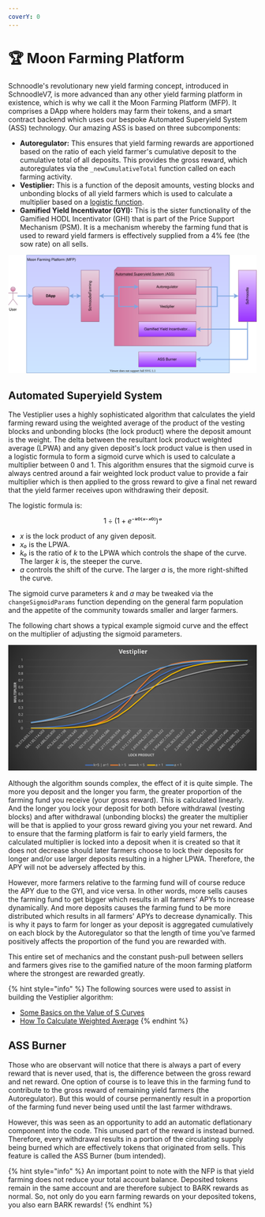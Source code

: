 ```yaml
---
coverY: 0
---
```


# 🏆 Moon Farming Platform

Schnoodle's revolutionary new yield farming concept, introduced in SchnoodleV7, is more advanced than any other yield farming platform in existence, which is why we call it the Moon Farming Platform (MFP). It comprises a DApp where holders may farm their tokens, and a smart contract backend which uses our bespoke Automated Superyield System (ASS) technology. Our amazing ASS is based on three subcomponents:

* **Autoregulator:** This ensures that yield farming rewards are apportioned based on the ratio of each yield farmer's cumulative deposit to the cumulative total of all deposits. This provides the gross reward, which autoregulates via the `_newCumulativeTotal` function called on each farming activity.
* **Vestiplier:** This is a function of the deposit amounts, vesting blocks and unbonding blocks of all yield farmers which is used to calculate a multiplier based on a [logistic function](https://en.wikipedia.org/wiki/Logistic\_function).
* **Gamified Yield Incentivator (GYI):** This is the sister functionality of the Gamified HODL Incentivator (GHI) that is part of the Price Support Mechanism (PSM). It is a mechanism whereby the farming fund that is used to reward yield farmers is effectively supplied from a 4% fee (the sow rate) on all sells.

![MFP Components](../.gitbook/assets/mfp-components.svg)

## Automated Superyield System

The Vestiplier uses a highly sophisticated algorithm that calculates the yield farming reward using the weighted average of the product of the vesting blocks and unbonding blocks (the lock product) where the deposit amount is the weight. The delta between the resultant lock product weighted average (LPWA) and any given deposit's lock product value is then used in a logistic formula to form a sigmoid curve which is used to calculate a multiplier between 0 and 1. This algorithm ensures that the sigmoid curve is always centred around a fair weighted lock product value to provide a fair multiplier which is then applied to the gross reward to give a final net reward that the yield farmer receives upon withdrawing their deposit.

The logistic formula is:

$$
1 ÷ (1 + e⁻ᵏ⁰⁽ˣ⁻ˣ⁰⁾)ᵃ
$$

* _x_ is the lock product of any given deposit.
* _x₀_ is the LPWA.
* _k₀_ is the ratio of _k_ to the LPWA which controls the shape of the curve. The larger _k_ is, the steeper the curve.
* _a_ controls the shift of the curve. The larger _a_ is, the more right-shifted the curve.

The sigmoid curve parameters _k_ and _a_ may be tweaked via the `changeSigmoidParams` function depending on the general farm population and the appetite of the community towards smaller and larger farmers.

The following chart shows a typical example sigmoid curve and the effect on the multiplier of adjusting the sigmoid parameters.

![Vestiplier chart with varying sigmoid parameters](../.gitbook/assets/vestiplier-chart.svg)

Although the algorithm sounds complex, the effect of it is quite simple. The more you deposit and the longer you farm, the greater proportion of the farming fund you receive (your gross reward). This is calculated linearly. And the longer you lock your deposit for both before withdrawal (vesting blocks) and after withdrawal (unbonding blocks) the greater the multiplier will be that is applied to your gross reward giving you your net reward. And to ensure that the farming platform is fair to early yield farmers, the calculated multiplier is locked into a deposit when it is created so that it does not decrease should later farmers choose to lock their deposits for longer and/or use larger deposits resulting in a higher LPWA. Therefore, the APY will not be adversely affected by this.

However, more farmers relative to the farming fund will of course reduce the APY due to the GYI, and vice versa. In other words, more sells causes the farming fund to get bigger which results in all farmers' APYs to increase dynamically. And more deposits causes the farming fund to be more distributed which results in all farmers' APYs to decrease dynamically. This is why it pays to farm for longer as your deposit is aggregated cumulatively on each block by the Autoregulator so that the length of time you've farmed positively affects the proportion of the fund you are rewarded with.

This entire set of mechanics and the constant push-pull between sellers and farmers gives rise to the gamified nature of the moon farming platform where the strongest are rewarded greatly.

{% hint style="info" %}
The following sources were used to assist in building the Vestiplier algorithm:

* [Some Basics on the Value of S Curves](https://blog.arkieva.com/basics-on-s-curves/)
* [How To Calculate Weighted Average](https://www.indeed.com/career-advice/career-development/how-to-calculate-weighted-average)
{% endhint %}

## ASS Burner

Those who are observant will notice that there is always a part of every reward that is never used, that is, the difference between the gross reward and net reward. One option of course is to leave this in the farming fund to contribute to the gross reward of remaining yield farmers (the Autoregulator). But this would of course permanently result in a proportion of the farming fund never being used until the last farmer withdraws.

However, this was seen as an opportunity to add an automatic deflationary component into the code. This unused part of the reward is instead burned. Therefore, every withdrawal results in a portion of the circulating supply being burned which are effectively tokens that originated from sells. This feature is called the ASS Burner (bum intended).

{% hint style="info" %}
An important point to note with the NFP is that yield farming does not reduce your total account balance. Deposited tokens remain in the same account and are therefore subject to BARK rewards as normal. So, not only do you earn farming rewards on your deposited tokens, you also earn BARK rewards!
{% endhint %}
